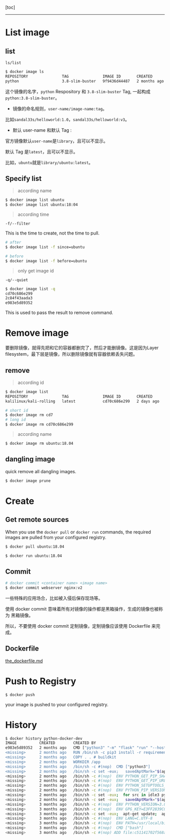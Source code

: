 [toc]

---
# List image

## list

`ls/list`
```bash
$ docker image ls
REPOSITORY               TAG               IMAGE ID       CREATED        SIZE
python                   3.8-slim-buster   9f9436d44487   2 months ago   114MB
```

这个镜像的名字，`python` Respository 和 `3.8-slim-buster` Tag, 一起构成 `python:3.8-slim-buster`。

- 镜像的命名规则，`user-name/image-name:tag`。

比如`sandal33s/helloworld:1.0`，`sandal33s/helloworld:v3`。
- 默认 user-name 和默认 Tag : 

官方镜像默认`user-name`是`library`，且可以不显示。

默认 Tag 是`latest`，且可以不显示。

比如，`ubuntu`就是`library/ubuntu:latest`。

## Specify list

> according name
```bash
$ docker image list ubuntu
$ docker image list ubuntu:18:04
```

> according time

`-f/--filter`

This is the time to create, not the time to pull.
```bash
# after 
$ docker image list -f since=ubuntu

# before
$ docker image list -f before=ubuntu
```

> only get image id

`-q/--quiet`
```bash
$ docker image list -q
cd70c686e299
2c84f43aada3
e983e5d89352
```

This is used to pass the result to remove command.

# Remove image

要删除镜像，就得先把和它的容器都删完了，然后才能删镜像。这是因为Layer filesystem，最下层是镜像，所以删除镜像就有容器依赖丢失问题。

## remove

> according id

```bash
$ docker image list
REPOSITORY               TAG               IMAGE ID       CREATED        SIZE
kalilinux/kali-rolling   latest            cd70c686e299   2 days ago     126MB

# short id
$ docker image rm cd7
# long id
$ docker image rm cd70c686e299
```

> according name
```bash
$ docker image rm ubuntu:18.04
```


## dangling image

quick remove all dangling images.
```bash
$ docker image prune
```

# Create
## Get remote sources

When you use the `docker pull` or `docker run` commands, the required images are pulled from your configured registry.

```bash
$ docker pull ubuntu:18.04
```
```bash
$ docker run ubuntu:18.04
```

## Commit

```bash
# docker commit <container name> <image name>
$ docker commit webserver nginx:v2
```
一些特殊的应用场合，比如被入侵后保存现场等。

使用 docker commit 意味着所有对镜像的操作都是黑箱操作，生成的镜像也被称为 黑箱镜像。

所以，不要使用 docker commit 定制镜像，定制镜像应该使用 Dockerfile 来完成。

## Dockerfile
[the_dockerfile.md](./the_dockerfile.md)

# Push to Registry

```bash
$ docker push
```
your image is pushed to your configured registry.

# History
```bash
$ docker history python-docker-dev
IMAGE          CREATED        CREATED BY                                      SIZE      COMMENT
e983e5d89352   2 months ago   CMD ["python3" "-m" "flask" "run" "--host=0.…   0B        buildkit.dockerfile.v0
<missing>      2 months ago   RUN /bin/sh -c pip3 install -r requirements.…   163MB     buildkit.dockerfile.v0
<missing>      2 months ago   COPY . . # buildkit                             3.79kB    buildkit.dockerfile.v0
<missing>      2 months ago   WORKDIR /app                                    0B        buildkit.dockerfile.v0
<missing>      2 months ago   /bin/sh -c #(nop)  CMD ["python3"]              0B
<missing>      2 months ago   /bin/sh -c set -eux;   savedAptMark="$(apt-m…   9.46MB
<missing>      2 months ago   /bin/sh -c #(nop)  ENV PYTHON_GET_PIP_SHA256…   0B
<missing>      2 months ago   /bin/sh -c #(nop)  ENV PYTHON_GET_PIP_URL=ht…   0B
<missing>      2 months ago   /bin/sh -c #(nop)  ENV PYTHON_SETUPTOOLS_VER…   0B
<missing>      2 months ago   /bin/sh -c #(nop)  ENV PYTHON_PIP_VERSION=21…   0B
<missing>      2 months ago   /bin/sh -c set -eux;  for src in idle3 pydoc…   92B
<missing>      2 months ago   /bin/sh -c set -eux;   savedAptMark="$(apt-m…   28.5MB
<missing>      3 months ago   /bin/sh -c #(nop)  ENV PYTHON_VERSION=3.8.12    0B
<missing>      3 months ago   /bin/sh -c #(nop)  ENV GPG_KEY=E3FF2839C048B…   0B
<missing>      3 months ago   /bin/sh -c set -eux;  apt-get update;  apt-g…   7.06MB
<missing>      3 months ago   /bin/sh -c #(nop)  ENV LANG=C.UTF-8             0B
<missing>      3 months ago   /bin/sh -c #(nop)  ENV PATH=/usr/local/bin:/…   0B
<missing>      3 months ago   /bin/sh -c #(nop)  CMD ["bash"]                 0B
<missing>      3 months ago   /bin/sh -c #(nop) ADD file:c51141702f568a28a…   69.3MB
```